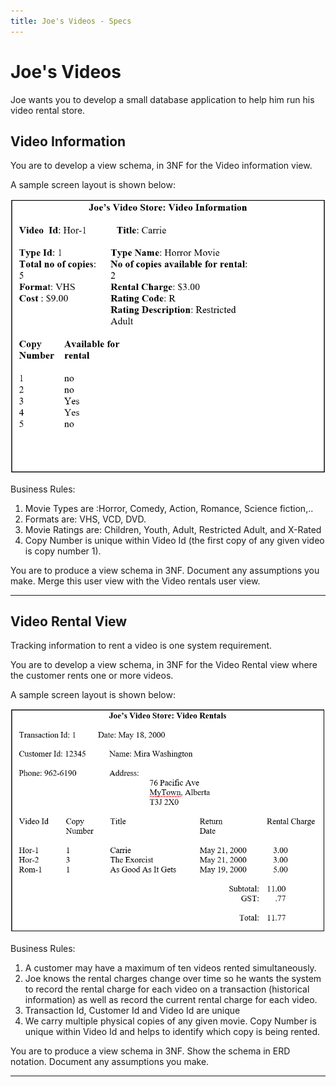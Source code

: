 ```yaml
---
title: Joe's Videos - Specs
---
```

# Joe's Videos

Joe wants you to develop a small database application to help him run his video rental store.

## Video Information

You are to develop a view schema, in 3NF for the Video information view. 

A sample screen layout is shown below:

![Video Information View](./view2.png)

Business Rules:

1. Movie Types are :Horror, Comedy, Action, Romance, Science fiction,..
1. Formats are: VHS, VCD, DVD. 
1. Movie Ratings are: Children, Youth, Adult, Restricted Adult, and X-Rated
1. Copy Number is unique within Video Id (the first copy of any given video is copy number 1).


You are to produce a view schema in 3NF. Document any assumptions you make. Merge this user view with the Video rentals user view.

----

## Video Rental View

Tracking information to rent a video is one system requirement.

You are to develop a view schema, in 3NF for the Video Rental view where the customer rents one or more videos.

A sample screen layout is shown below:

![Video Rental View](./view1.png)

Business Rules:

1. A customer may have a maximum of ten videos rented simultaneously.
1. Joe knows the rental charges change over time so he wants the system to record the rental charge for each video on a transaction (historical information) as well as record the current rental charge for each video. 
1. Transaction Id, Customer Id and Video Id are unique
1. We carry multiple physical copies of any given movie. Copy Number is unique within Video Id and helps to identify which copy is being rented.


You are to produce a view schema in 3NF. Show the schema in ERD notation. Document any assumptions you make.

----

